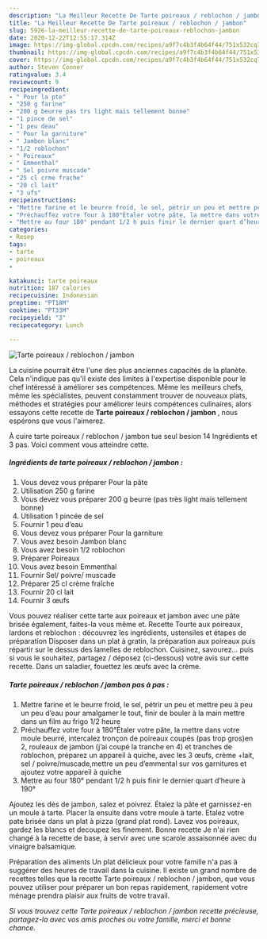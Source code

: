 ```yaml
---
description: "La Meilleur Recette De Tarte poireaux / reblochon / jambon"
title: "La Meilleur Recette De Tarte poireaux / reblochon / jambon"
slug: 5926-la-meilleur-recette-de-tarte-poireaux-reblochon-jambon
date: 2020-12-22T12:55:17.314Z
image: https://img-global.cpcdn.com/recipes/a9f7c4b3f4b64f44/751x532cq70/tarte-poireaux-reblochon-jambon-photo-principale-de-la-recette.jpg
thumbnail: https://img-global.cpcdn.com/recipes/a9f7c4b3f4b64f44/751x532cq70/tarte-poireaux-reblochon-jambon-photo-principale-de-la-recette.jpg
cover: https://img-global.cpcdn.com/recipes/a9f7c4b3f4b64f44/751x532cq70/tarte-poireaux-reblochon-jambon-photo-principale-de-la-recette.jpg
author: Steven Conner
ratingvalue: 3.4
reviewcount: 9
recipeingredient:
- " Pour la pte"
- "250 g farine"
- "200 g beurre pas trs light mais tellement bonne"
- "1 pince de sel"
- "1 peu deau"
- " Pour la garniture"
- " Jambon blanc"
- "1/2 roblochon"
- " Poireaux"
- " Emmenthal"
- " Sel poivre muscade"
- "25 cl crme frache"
- "20 cl lait"
- "3 ufs"
recipeinstructions:
- "Mettre farine et le beurre froid, le sel, pétrir un peu et mettre peu à peu un peu d’eau pour amalgamer le tout, finir de bouler à la main mettre dans un film au frigo 1/2 heure"
- "Préchauffez votre four à 180°Étaler votre pâte, la mettre dans votre moule beurré, intercalez tronçon de poireaux coupés (pas trop gros)en 2, rouleaux de jambon (j’ai coupé la tranche en 4) et tranches de roblochon, préparez un appareil à quiche, avec les 3 œufs, crème +lait, sel / poivre/muscade,mettre un peu d’emmental sur vos garnitures et ajoutez votre appareil à quiche"
- "Mettre au four 180° pendant 1/2 h puis finir le dernier quart d’heure à 190°"
categories:
- Resep
tags:
- tarte
- poireaux
- 

katakunci: tarte poireaux  
nutrition: 187 calories
recipecuisine: Indonesian
preptime: "PT18M"
cooktime: "PT33M"
recipeyield: "3"
recipecategory: Lunch

---
```



![Tarte poireaux / reblochon / jambon](https://img-global.cpcdn.com/recipes/a9f7c4b3f4b64f44/751x532cq70/tarte-poireaux-reblochon-jambon-photo-principale-de-la-recette.jpg)

La cuisine pourrait être l'une des plus anciennes capacités de la planète. Cela n'indique pas qu'il existe des limites à l'expertise disponible pour le chef intéressé à améliorer ses compétences. Même les meilleurs chefs, même les spécialistes, peuvent constamment trouver de nouveaux plats, méthodes et stratégies pour améliorer leurs compétences culinaires, alors essayons cette recette de <strong> Tarte poireaux / reblochon / jambon </strong>, nous espérons que vous l'aimerez.

<!--inarticleads1-->

À cuire tarte poireaux / reblochon / jambon tue seul besion 14 Ingrédients et 3 pas. Voici comment vous atteindre cette.

##### Ingrédients de tarte poireaux / reblochon / jambon :

1. Vous devez vous préparer  Pour la pâte
1. Utilisation 250 g farine
1. Vous devez vous préparer 200 g beurre (pas très light mais tellement bonne)
1. Utilisation 1 pincée de sel
1. Fournir 1 peu d’eau
1. Vous devez vous préparer  Pour la garniture
1. Vous avez besoin  Jambon blanc
1. Vous avez besoin 1/2 roblochon
1. Préparer  Poireaux
1. Vous avez besoin  Emmenthal
1. Fournir  Sel/ poivre/ muscade
1. Préparer 25 cl crème fraîche
1. Fournir 20 cl lait
1. Fournir 3 œufs


Vous pouvez réaliser cette tarte aux poireaux et jambon avec une pâte brisée également, faites-la vous même et. Recette Tourte aux poireaux, lardons et reblochon : découvrez les ingrédients, ustensiles et étapes de préparation Disposer dans un plat à gratin, la préparation aux poireaux puis répartir sur le dessus des lamelles de reblochon. Cuisinez, savourez… puis si vous le souhaitez, partagez / déposez (ci-dessous) votre avis sur cette recette. Dans un saladier, fouettez les œufs avec la crème. 

<!--inarticleads2-->

##### Tarte poireaux / reblochon / jambon pas à pas :

1. Mettre farine et le beurre froid, le sel, pétrir un peu et mettre peu à peu un peu d’eau pour amalgamer le tout, finir de bouler à la main mettre dans un film au frigo 1/2 heure
1. Préchauffez votre four à 180°Étaler votre pâte, la mettre dans votre moule beurré, intercalez tronçon de poireaux coupés (pas trop gros)en 2, rouleaux de jambon (j’ai coupé la tranche en 4) et tranches de roblochon, préparez un appareil à quiche, avec les 3 œufs, crème +lait, sel / poivre/muscade,mettre un peu d’emmental sur vos garnitures et ajoutez votre appareil à quiche
1. Mettre au four 180° pendant 1/2 h puis finir le dernier quart d’heure à 190°


Ajoutez les dés de jambon, salez et poivrez. Étalez la pâte et garnissez-en un moule à tarte. Placer la ensuite dans votre moule à tarte. Etalez votre pate brisée dans un plat à pizza (grand plat rond). Lavez vos poireaux, gardez les blancs et decoupez les finement. Bonne recette Je n&#39;ai rien changé à la recette de base, à servir avec une scarole assaisonnée avec du vinaigre balsamique. 

<!--inarticleads1-->

<p>
Préparation des aliments Un plat délicieux pour votre famille n'a pas à suggérer des heures de travail dans la cuisine. Il existe un grand nombre de recettes telles que la recette Tarte poireaux / reblochon / jambon, que vous pouvez utiliser pour préparer un bon repas rapidement, rapidement votre ménage prendra plaisir aux fruits de votre travail.
</p>

<p>
<i>Si vous trouvez cette Tarte poireaux / reblochon / jambon recette précieuse, partagez-la avec vos amis proches ou votre famille, merci et bonne chance.</i>
</p>
